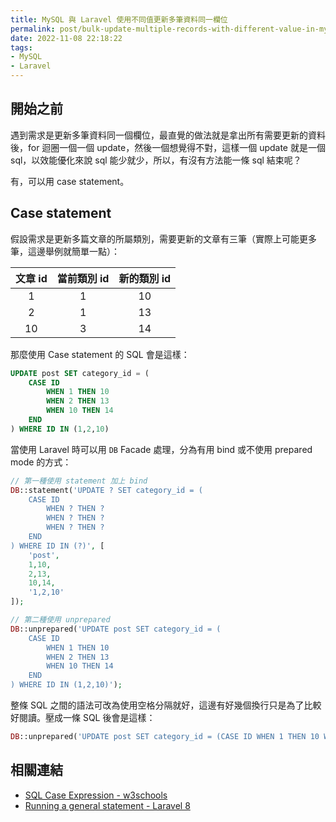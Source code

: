 ```yaml
---
title: MySQL 與 Laravel 使用不同值更新多筆資料同一欄位
permalink: post/bulk-update-multiple-records-with-different-value-in-mysql-and-laravel/
date: 2022-11-08 22:18:22
tags:
- MySQL
- Laravel
---
```


## 開始之前

遇到需求是更新多筆資料同一個欄位，最直覺的做法就是拿出所有需要更新的資料後，for 迴圈一個一個 update，然後一個想覺得不對，這樣一個 update 就是一個 sql，以效能優化來說 sql 能少就少，所以，有沒有方法能一條 sql 結束呢？

有，可以用 case statement。

## Case statement

假設需求是更新多篇文章的所屬類別，需要更新的文章有三筆（實際上可能更多筆，這邊舉例就簡單一點）：

|文章 id|當前類別 id|新的類別 id|
|:---:|:---:|:---:|
|1|1|10|
|2|1|13|
|10|3|14|

那麼使用 Case statement 的 SQL 會是這樣：

```sql
UPDATE post SET category_id = (
    CASE ID
        WHEN 1 THEN 10
        WHEN 2 THEN 13
        WHEN 10 THEN 14
    END
) WHERE ID IN (1,2,10)
```

當使用 Laravel 時可以用 `DB` Facade 處理，分為有用 bind 或不使用 prepared mode 的方式：

```php
// 第一種使用 statement 加上 bind
DB::statement('UPDATE ? SET category_id = (
    CASE ID
        WHEN ? THEN ?
        WHEN ? THEN ?
        WHEN ? THEN ?
    END
) WHERE ID IN (?)', [
    'post',
    1,10,
    2,13,
    10,14,
    '1,2,10'
]);

// 第二種使用 unprepared
DB::unprepared('UPDATE post SET category_id = (
    CASE ID
        WHEN 1 THEN 10
        WHEN 2 THEN 13
        WHEN 10 THEN 14
    END
) WHERE ID IN (1,2,10)');
```

整條 SQL 之間的語法可改為使用空格分隔就好，這邊有好幾個換行只是為了比較好閱讀。壓成一條 SQL 後會是這樣：

```php
DB::unprepared('UPDATE post SET category_id = (CASE ID WHEN 1 THEN 10 WHEN 2 THEN 13 WHEN 10 THEN 14 END) WHERE ID IN (1,2,10)');
```

## 相關連結

- [SQL Case Expression - w3schools](https://www.w3schools.com/sql/sql_case.asp)
- [Running a general statement - Laravel 8](https://laravel.com/docs/8.x/database#running-a-general-statement)
